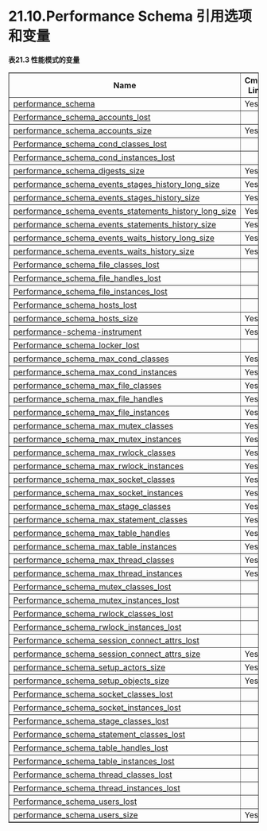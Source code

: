 # 21.10.Performance Schema 引用选项和变量

**表21.3 性能模式的变量**
<table summary="Performance Schema Variable Reference" border="1"><colgroup><col class="name"><col class="cmd-line"><col class="option_file"><col class="system_var"><col class="status_var"><col class="var_scope"><col class="dynamic"></colgroup><thead><tr><th scope="col">Name</th><th scope="col">Cmd-Line</th><th scope="col">Option file</th><th scope="col">System Var</th><th scope="col">Status Var</th><th scope="col">Var Scope</th><th scope="col">Dynamic</th></tr></thead><tbody><tr><td scope="row"><a class="link" href="performance-schema-system-variables.html#sysvar_performance_schema">performance_schema</a></td><td>Yes</td><td>Yes</td><td>Yes</td><td> </td><td>Global</td><td>No</td></tr><tr><td scope="row"><a class="link" href="performance-schema-status-variables.html#statvar_Performance_schema_accounts_lost">Performance_schema_accounts_lost</a></td><td> </td><td> </td><td> </td><td>Yes</td><td>Global</td><td>No</td></tr><tr><td scope="row"><a class="link" href="performance-schema-system-variables.html#sysvar_performance_schema_accounts_size">performance_schema_accounts_size</a></td><td>Yes</td><td>Yes</td><td>Yes</td><td> </td><td>Global</td><td>No</td></tr><tr><td scope="row"><a class="link" href="performance-schema-status-variables.html#statvar_Performance_schema_cond_classes_lost">Performance_schema_cond_classes_lost</a></td><td> </td><td> </td><td> </td><td>Yes</td><td>Global</td><td>No</td></tr><tr><td scope="row"><a class="link" href="performance-schema-status-variables.html#statvar_Performance_schema_cond_instances_lost">Performance_schema_cond_instances_lost</a></td><td> </td><td> </td><td> </td><td>Yes</td><td>Global</td><td>No</td></tr><tr><td scope="row"><a class="link" href="performance-schema-system-variables.html#sysvar_performance_schema_digests_size">performance_schema_digests_size</a></td><td>Yes</td><td>Yes</td><td>Yes</td><td> </td><td>Global</td><td>No</td></tr><tr><td scope="row"><a class="link" href="performance-schema-system-variables.html#sysvar_performance_schema_events_stages_history_long_size">performance_schema_events_stages_history_long_size</a></td><td>Yes</td><td>Yes</td><td>Yes</td><td> </td><td>Global</td><td>No</td></tr><tr><td scope="row"><a class="link" href="performance-schema-system-variables.html#sysvar_performance_schema_events_stages_history_size">performance_schema_events_stages_history_size</a></td><td>Yes</td><td>Yes</td><td>Yes</td><td> </td><td>Global</td><td>No</td></tr><tr><td scope="row"><a class="link" href="performance-schema-system-variables.html#sysvar_performance_schema_events_statements_history_long_size">performance_schema_events_statements_history_long_size</a></td><td>Yes</td><td>Yes</td><td>Yes</td><td> </td><td>Global</td><td>No</td></tr><tr><td scope="row"><a class="link" href="performance-schema-system-variables.html#sysvar_performance_schema_events_statements_history_size">performance_schema_events_statements_history_size</a></td><td>Yes</td><td>Yes</td><td>Yes</td><td> </td><td>Global</td><td>No</td></tr><tr><td scope="row"><a class="link" href="performance-schema-system-variables.html#sysvar_performance_schema_events_waits_history_long_size">performance_schema_events_waits_history_long_size</a></td><td>Yes</td><td>Yes</td><td>Yes</td><td> </td><td>Global</td><td>No</td></tr><tr><td scope="row"><a class="link" href="performance-schema-system-variables.html#sysvar_performance_schema_events_waits_history_size">performance_schema_events_waits_history_size</a></td><td>Yes</td><td>Yes</td><td>Yes</td><td> </td><td>Global</td><td>No</td></tr><tr><td scope="row"><a class="link" href="performance-schema-status-variables.html#statvar_Performance_schema_file_classes_lost">Performance_schema_file_classes_lost</a></td><td> </td><td> </td><td> </td><td>Yes</td><td>Global</td><td>No</td></tr><tr><td scope="row"><a class="link" href="performance-schema-status-variables.html#statvar_Performance_schema_file_handles_lost">Performance_schema_file_handles_lost</a></td><td> </td><td> </td><td> </td><td>Yes</td><td>Global</td><td>No</td></tr><tr><td scope="row"><a class="link" href="performance-schema-status-variables.html#statvar_Performance_schema_file_instances_lost">Performance_schema_file_instances_lost</a></td><td> </td><td> </td><td> </td><td>Yes</td><td>Global</td><td>No</td></tr><tr><td scope="row"><a class="link" href="performance-schema-status-variables.html#statvar_Performance_schema_hosts_lost">Performance_schema_hosts_lost</a></td><td> </td><td> </td><td> </td><td>Yes</td><td>Global</td><td>No</td></tr><tr><td scope="row"><a class="link" href="performance-schema-system-variables.html#sysvar_performance_schema_hosts_size">performance_schema_hosts_size</a></td><td>Yes</td><td>Yes</td><td>Yes</td><td> </td><td>Global</td><td>No</td></tr><tr><td scope="row"><a class="link" href="performance-schema-options.html#option_mysqld_performance-schema-instrument">performance-schema-instrument</a></td><td>Yes</td><td>Yes</td><td> </td><td> </td><td> </td><td> </td></tr><tr><td scope="row"><a class="link" href="performance-schema-status-variables.html#statvar_Performance_schema_locker_lost">Performance_schema_locker_lost</a></td><td> </td><td> </td><td> </td><td>Yes</td><td>Global</td><td>No</td></tr><tr><td scope="row"><a class="link" href="performance-schema-system-variables.html#sysvar_performance_schema_max_cond_classes">performance_schema_max_cond_classes</a></td><td>Yes</td><td>Yes</td><td>Yes</td><td> </td><td>Global</td><td>No</td></tr><tr><td scope="row"><a class="link" href="performance-schema-system-variables.html#sysvar_performance_schema_max_cond_instances">performance_schema_max_cond_instances</a></td><td>Yes</td><td>Yes</td><td>Yes</td><td> </td><td>Global</td><td>No</td></tr><tr><td scope="row"><a class="link" href="performance-schema-system-variables.html#sysvar_performance_schema_max_file_classes">performance_schema_max_file_classes</a></td><td>Yes</td><td>Yes</td><td>Yes</td><td> </td><td>Global</td><td>No</td></tr><tr><td scope="row"><a class="link" href="performance-schema-system-variables.html#sysvar_performance_schema_max_file_handles">performance_schema_max_file_handles</a></td><td>Yes</td><td>Yes</td><td>Yes</td><td> </td><td>Global</td><td>No</td></tr><tr><td scope="row"><a class="link" href="performance-schema-system-variables.html#sysvar_performance_schema_max_file_instances">performance_schema_max_file_instances</a></td><td>Yes</td><td>Yes</td><td>Yes</td><td> </td><td>Global</td><td>No</td></tr><tr><td scope="row"><a class="link" href="performance-schema-system-variables.html#sysvar_performance_schema_max_mutex_classes">performance_schema_max_mutex_classes</a></td><td>Yes</td><td>Yes</td><td>Yes</td><td> </td><td>Global</td><td>No</td></tr><tr><td scope="row"><a class="link" href="performance-schema-system-variables.html#sysvar_performance_schema_max_mutex_instances">performance_schema_max_mutex_instances</a></td><td>Yes</td><td>Yes</td><td>Yes</td><td> </td><td>Global</td><td>No</td></tr><tr><td scope="row"><a class="link" href="performance-schema-system-variables.html#sysvar_performance_schema_max_rwlock_classes">performance_schema_max_rwlock_classes</a></td><td>Yes</td><td>Yes</td><td>Yes</td><td> </td><td>Global</td><td>No</td></tr><tr><td scope="row"><a class="link" href="performance-schema-system-variables.html#sysvar_performance_schema_max_rwlock_instances">performance_schema_max_rwlock_instances</a></td><td>Yes</td><td>Yes</td><td>Yes</td><td> </td><td>Global</td><td>No</td></tr><tr><td scope="row"><a class="link" href="performance-schema-system-variables.html#sysvar_performance_schema_max_socket_classes">performance_schema_max_socket_classes</a></td><td>Yes</td><td>Yes</td><td>Yes</td><td> </td><td>Global</td><td>No</td></tr><tr><td scope="row"><a class="link" href="performance-schema-system-variables.html#sysvar_performance_schema_max_socket_instances">performance_schema_max_socket_instances</a></td><td>Yes</td><td>Yes</td><td>Yes</td><td> </td><td>Global</td><td>No</td></tr><tr><td scope="row"><a class="link" href="performance-schema-system-variables.html#sysvar_performance_schema_max_stage_classes">performance_schema_max_stage_classes</a></td><td>Yes</td><td>Yes</td><td>Yes</td><td> </td><td>Global</td><td>No</td></tr><tr><td scope="row"><a class="link" href="performance-schema-system-variables.html#sysvar_performance_schema_max_statement_classes">performance_schema_max_statement_classes</a></td><td>Yes</td><td>Yes</td><td>Yes</td><td> </td><td>Global</td><td>No</td></tr><tr><td scope="row"><a class="link" href="performance-schema-system-variables.html#sysvar_performance_schema_max_table_handles">performance_schema_max_table_handles</a></td><td>Yes</td><td>Yes</td><td>Yes</td><td> </td><td>Global</td><td>No</td></tr><tr><td scope="row"><a class="link" href="performance-schema-system-variables.html#sysvar_performance_schema_max_table_instances">performance_schema_max_table_instances</a></td><td>Yes</td><td>Yes</td><td>Yes</td><td> </td><td>Global</td><td>No</td></tr><tr><td scope="row"><a class="link" href="performance-schema-system-variables.html#sysvar_performance_schema_max_thread_classes">performance_schema_max_thread_classes</a></td><td>Yes</td><td>Yes</td><td>Yes</td><td> </td><td>Global</td><td>No</td></tr><tr><td scope="row"><a class="link" href="performance-schema-system-variables.html#sysvar_performance_schema_max_thread_instances">performance_schema_max_thread_instances</a></td><td>Yes</td><td>Yes</td><td>Yes</td><td> </td><td>Global</td><td>No</td></tr><tr><td scope="row"><a class="link" href="performance-schema-status-variables.html#statvar_Performance_schema_mutex_classes_lost">Performance_schema_mutex_classes_lost</a></td><td> </td><td> </td><td> </td><td>Yes</td><td>Global</td><td>No</td></tr><tr><td scope="row"><a class="link" href="performance-schema-status-variables.html#statvar_Performance_schema_mutex_instances_lost">Performance_schema_mutex_instances_lost</a></td><td> </td><td> </td><td> </td><td>Yes</td><td>Global</td><td>No</td></tr><tr><td scope="row"><a class="link" href="performance-schema-status-variables.html#statvar_Performance_schema_rwlock_classes_lost">Performance_schema_rwlock_classes_lost</a></td><td> </td><td> </td><td> </td><td>Yes</td><td>Global</td><td>No</td></tr><tr><td scope="row"><a class="link" href="performance-schema-status-variables.html#statvar_Performance_schema_rwlock_instances_lost">Performance_schema_rwlock_instances_lost</a></td><td> </td><td> </td><td> </td><td>Yes</td><td>Global</td><td>No</td></tr><tr><td scope="row"><a class="link" href="performance-schema-status-variables.html#statvar_Performance_schema_session_connect_attrs_lost">Performance_schema_session_connect_attrs_lost</a></td><td> </td><td> </td><td> </td><td>Yes</td><td>Global</td><td>No</td></tr><tr><td scope="row"><a class="link" href="performance-schema-system-variables.html#sysvar_performance_schema_session_connect_attrs_size">performance_schema_session_connect_attrs_size</a></td><td>Yes</td><td>Yes</td><td>Yes</td><td> </td><td>Global</td><td>No</td></tr><tr><td scope="row"><a class="link" href="performance-schema-system-variables.html#sysvar_performance_schema_setup_actors_size">performance_schema_setup_actors_size</a></td><td>Yes</td><td>Yes</td><td>Yes</td><td> </td><td>Global</td><td>No</td></tr><tr><td scope="row"><a class="link" href="performance-schema-system-variables.html#sysvar_performance_schema_setup_objects_size">performance_schema_setup_objects_size</a></td><td>Yes</td><td>Yes</td><td>Yes</td><td> </td><td>Global</td><td>No</td></tr><tr><td scope="row"><a class="link" href="performance-schema-status-variables.html#statvar_Performance_schema_socket_classes_lost">Performance_schema_socket_classes_lost</a></td><td> </td><td> </td><td> </td><td>Yes</td><td>Global</td><td>No</td></tr><tr><td scope="row"><a class="link" href="performance-schema-status-variables.html#statvar_Performance_schema_socket_instances_lost">Performance_schema_socket_instances_lost</a></td><td> </td><td> </td><td> </td><td>Yes</td><td>Global</td><td>No</td></tr><tr><td scope="row"><a class="link" href="performance-schema-status-variables.html#statvar_Performance_schema_stage_classes_lost">Performance_schema_stage_classes_lost</a></td><td> </td><td> </td><td> </td><td>Yes</td><td>Global</td><td>No</td></tr><tr><td scope="row"><a class="link" href="performance-schema-status-variables.html#statvar_Performance_schema_statement_classes_lost">Performance_schema_statement_classes_lost</a></td><td> </td><td> </td><td> </td><td>Yes</td><td>Global</td><td>No</td></tr><tr><td scope="row"><a class="link" href="performance-schema-status-variables.html#statvar_Performance_schema_table_handles_lost">Performance_schema_table_handles_lost</a></td><td> </td><td> </td><td> </td><td>Yes</td><td>Global</td><td>No</td></tr><tr><td scope="row"><a class="link" href="performance-schema-status-variables.html#statvar_Performance_schema_table_instances_lost">Performance_schema_table_instances_lost</a></td><td> </td><td> </td><td> </td><td>Yes</td><td>Global</td><td>No</td></tr><tr><td scope="row"><a class="link" href="performance-schema-status-variables.html#statvar_Performance_schema_thread_classes_lost">Performance_schema_thread_classes_lost</a></td><td> </td><td> </td><td> </td><td>Yes</td><td>Global</td><td>No</td></tr><tr><td scope="row"><a class="link" href="performance-schema-status-variables.html#statvar_Performance_schema_thread_instances_lost">Performance_schema_thread_instances_lost</a></td><td> </td><td> </td><td> </td><td>Yes</td><td>Global</td><td>No</td></tr><tr><td scope="row"><a class="link" href="performance-schema-status-variables.html#statvar_Performance_schema_users_lost">Performance_schema_users_lost</a></td><td> </td><td> </td><td> </td><td>Yes</td><td>Global</td><td>No</td></tr><tr><td scope="row"><a class="link" href="performance-schema-system-variables.html#sysvar_performance_schema_users_size">performance_schema_users_size</a></td><td>Yes</td><td>Yes</td><td>Yes</td><td> </td><td>Global</td><td>No</td></tr></tbody></table>
